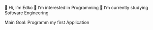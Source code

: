 👋 Hi, I’m Edko
👀 I’m interested in Programming
🌱 I’m currently studying Software Engineering

Main Goal: 
Programm my first Application

<!---
EdkoEdko/EdkoEdko is a ✨ special ✨ repository because its `README.md` (this file) appears on your GitHub profile.
You can click the Preview link to take a look at your changes.
--->
